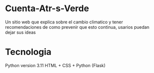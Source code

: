 # Cuenta-Atr-s-Verde
Un sitio web que explica sobre el cambio climatico y tener recomendaciones de como prevenir que esto continua, usarios puedan dejar sus ideas

# Tecnologia
Python version 3.11
HTML + CSS + Python (Flask)

